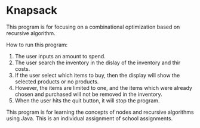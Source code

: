 # Knapsack
This program is for focusing on a combinational optimization based on recursive algorithm.

How to run this program:
1) The user inputs an amount to spend.
2) The user search the inventory in the dislay of the inventory and thir costs.
3) If the user select which items to buy, then the display will show the selected products or no products.
4) However, the items are limited to one, and the items which were already chosen and purchased will not be removed in the inventory.
5) When the user hits the quit button, it will stop the program.

This program is for learning the concepts of nodes and recursive algorithms using Java. This is an individual assignment of school assignments.
